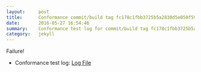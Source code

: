 ```yaml
---
layout:     post
title:      Conformance commit/build tag fc178c1fbb3725b5a2830d5e050f59dafe1ecde2
date:       2016-05-27 16:54:46
summary:    Conformance test log for commit/build tag fc178c1fbb3725b5a2830d5e050f59dafe1ecde2.
category:   jekyll
---
```


Failure!

- Conformance test log: [Log File](http://s3-us-west-2.amazonaws.com/kraken-e2e-logs/conformance/kraken_fc178c1fbb3725b5a2830d5e050f59dafe1ecde2/build-log.txt)

